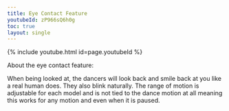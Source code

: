 ```yaml
---
title: Eye Contact Feature
youtubeId: zP966sQ6h0g
toc: true
layout: single
---
```


{% include youtube.html id=page.youtubeId %}

About the eye contact feature:

When being looked at, the dancers will look back and smile back at you like a real human does. They also blink naturally. The range of motion is adjustable for each model and is not tied to the dance motion at all meaning this works for any motion and even when it is paused. 
